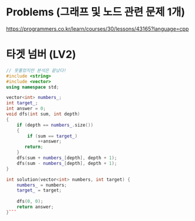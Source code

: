 # Problems (그래프 및 노드 관련 문제 1개)


https://programmers.co.kr/learn/courses/30/lessons/43165?language=cpp
# 타겟 넘버 (LV2)
```cpp
// 못풀었지만 분석은 끝났다!
#include <string>
#include <vector>
using namespace std;

vector<int> numbers_;
int target_;
int answer = 0;
void dfs(int sum, int depth)
{
    if (depth == numbers_.size())
    {
        if (sum == target_)
            ++answer;            
       return;            
    }
    dfs(sum + numbers_[depth], depth + 1);
    dfs(sum - numbers_[depth], depth + 1);
}

int solution(vector<int> numbers, int target) {
    numbers_ = numbers;
    target_ = target;
    
    dfs(0, 0);
    return answer;
}```

